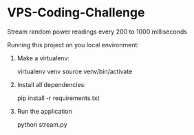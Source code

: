 # VPS-Coding-Challenge
Stream random power readings every 200 to 1000 milliseconds

Running this project on you local environment:

1) Make a virtualenv:

    virtualenv venv
    source venv/bin/activate

2) Install all dependencies:

    pip install -r requirements.txt

3) Run the application

    python stream.py
